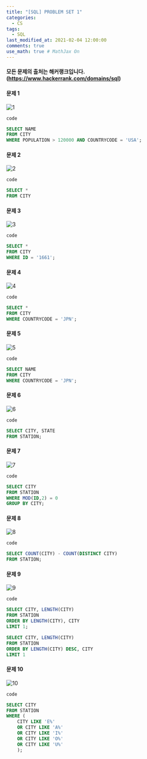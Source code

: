 ```yaml
---
title: "[SQL] PROBLEM SET 1"
categories: 
  - CS
tags:
  - SQL
last_modified_at: 2021-02-04 12:00:00
comments: true
use_math: true # MathJax On
---
```


#### 모든 문제의 출처는 해커랭크입니다. (https://www.hackerrank.com/domains/sql)

#### 문제 1
![1](https://user-images.githubusercontent.com/62474292/106719766-09050580-6646-11eb-8cdc-1aa286eb4dce.JPG)

`code`
```sql
SELECT NAME
FROM CITY
WHERE POPULATION > 120000 AND COUNTRYCODE = 'USA';
```

#### 문제 2
![2](https://user-images.githubusercontent.com/62474292/106719772-0a363280-6646-11eb-96bb-40ec117d0090.JPG)

`code`
```sql
SELECT *
FROM CITY
```

#### 문제 3
![3](https://user-images.githubusercontent.com/62474292/106719773-0a363280-6646-11eb-9f29-a21266350917.JPG)

`code`
```sql
SELECT *
FROM CITY
WHERE ID = '1661';
```

#### 문제 4
![4](https://user-images.githubusercontent.com/62474292/106719774-0acec900-6646-11eb-95c1-be98df16dc37.JPG)

`code`
```sql
SELECT *
FROM CITY
WHERE COUNTRYCODE = 'JPN';
```

#### 문제 5
![5](https://user-images.githubusercontent.com/62474292/106719775-0acec900-6646-11eb-8fcd-b3dc6980993e.JPG)

`code`
```sql
SELECT NAME
FROM CITY
WHERE COUNTRYCODE = 'JPN';
```

#### 문제 6
![6](https://user-images.githubusercontent.com/62474292/106719776-0b675f80-6646-11eb-9ea6-130afbffeed5.JPG)

`code`
```sql
SELECT CITY, STATE
FROM STATION;
```

#### 문제 7
![7](https://user-images.githubusercontent.com/62474292/106719794-0d312300-6646-11eb-99a3-77c72b9aa8db.JPG)

`code`
```sql
SELECT CITY
FROM STATION
WHERE MOD(ID,2) = 0
GROUP BY CITY;
```

#### 문제 8
![8](https://user-images.githubusercontent.com/62474292/106719796-0dc9b980-6646-11eb-94f2-aad3461f6c7d.JPG)

`code`
```sql
SELECT COUNT(CITY) - COUNT(DISTINCT CITY)
FROM STATION;
```

#### 문제 9
![9](https://user-images.githubusercontent.com/62474292/106719799-0e625000-6646-11eb-9926-b07dbf795bff.JPG)

`code`
```sql
SELECT CITY, LENGTH(CITY)
FROM STATION
ORDER BY LENGTH(CITY), CITY
LIMIT 1;

SELECT CITY, LENGTH(CITY)
FROM STATION
ORDER BY LENGTH(CITY) DESC, CITY
LIMIT 1
```

#### 문제 10
![10](https://user-images.githubusercontent.com/62474292/106719802-0e625000-6646-11eb-9652-41a76ba55c2e.JPG)

`code`
```sql
SELECT CITY
FROM STATION
WHERE (
    CITY LIKE 'E%'
    OR CITY LIKE 'A%'
    OR CITY LIKE 'I%'
    OR CITY LIKE 'O%'
    OR CITY LIKE 'U%'
    );
```
